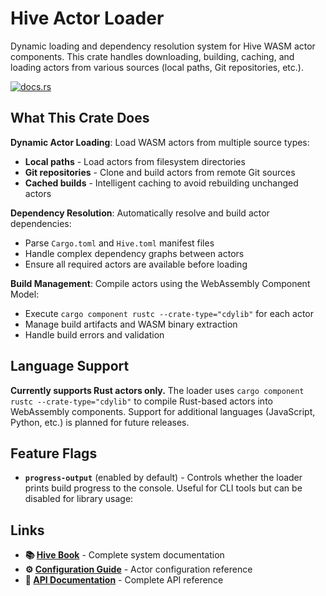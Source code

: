 # Hive Actor Loader

Dynamic loading and dependency resolution system for Hive WASM actor components. This crate handles downloading, building, caching, and loading actors from various sources (local paths, Git repositories, etc.).

[![docs.rs](https://docs.rs/hive_actor_loader/badge.svg)](https://docs.rs/hive_actor_loader)

## What This Crate Does

**Dynamic Actor Loading**: Load WASM actors from multiple source types:
- **Local paths** - Load actors from filesystem directories
- **Git repositories** - Clone and build actors from remote Git sources
- **Cached builds** - Intelligent caching to avoid rebuilding unchanged actors

**Dependency Resolution**: Automatically resolve and build actor dependencies:
- Parse `Cargo.toml` and `Hive.toml` manifest files
- Handle complex dependency graphs between actors
- Ensure all required actors are available before loading

**Build Management**: Compile actors using the WebAssembly Component Model:
- Execute `cargo component rustc --crate-type="cdylib"` for each actor
- Manage build artifacts and WASM binary extraction
- Handle build errors and validation

## Language Support

**Currently supports Rust actors only.** The loader uses `cargo component rustc --crate-type="cdylib"` to compile Rust-based actors into WebAssembly components. Support for additional languages (JavaScript, Python, etc.) is planned for future releases.

## Feature Flags

- **`progress-output`** (enabled by default) - Controls whether the loader prints build progress to the console. Useful for CLI tools but can be disabled for library usage:

## Links

- **📚 [Hive Book](../../docs/)** - Complete system documentation
- **⚙️ [Configuration Guide](../hive_config/)** - Actor configuration reference
- **📖 [API Documentation](https://docs.rs/hive_actor_loader)** - Complete API reference
